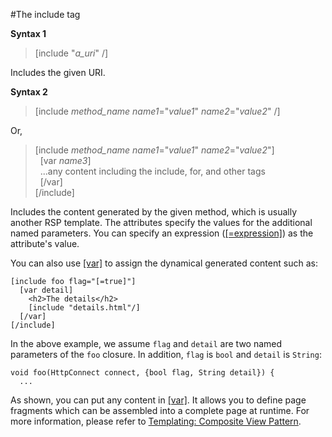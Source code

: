 #The include tag

**Syntax 1**

>[include "*a_uri*" /]

Includes the given URI.

**Syntax 2**

>[include *method_name* *name1*="*value1*" *name2*="*value2*" /]

Or,

>[include *method_name* *name1*="*value1*" *name2*="*value2*"]  
>&nbsp;&nbsp;[var *name3*]  
>&nbsp;&nbsp;...any content including the include, for, and other tags  
>&nbsp;&nbsp;[/var]  
>[/include]

Includes the content generated by the given method, which is usually another RSP template. The attributes specify the values for the additional named parameters. You can specify an expression ([[=expression]](=.md)) as the attribute's value.

You can also use [[var]](var.md) to assign the dynamical generated content such as:

    [include foo flag="[=true]"]
      [var detail]
        <h2>The details</h2>
        [include "details.html"/]
      [/var]
    [/include]

In the above example, we assume `flag` and `detail` are two named parameters of the `foo` closure. In addition, `flag` is `bool` and `detail` is `String`:

    void foo(HttpConnect connect, {bool flag, String detail}) {
      ...

As shown, you can put any content in [[var]](var.md). It allows you to define page fragments which can be assembled into a complete page at runtime. For more information, please refer to [Templating: Composite View Pattern](../Fundamentals/Templating-_Composite_View_Pattern.md).
